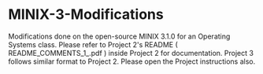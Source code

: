 # MINIX-3-Modifications
Modifications done on the open-source MINIX 3.1.0 for an Operating Systems class.
Please refer to Project 2's README ( README_COMMENTS_1_.pdf ) inside Project 2 for documentation. Project 3 follows similar format to Project 2.
Please open the Project instructions also.

